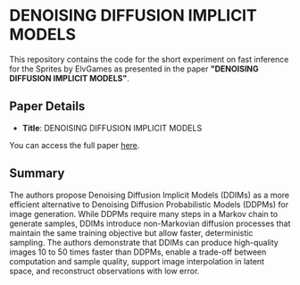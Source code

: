 # DENOISING DIFFUSION IMPLICIT MODELS

This repository contains the code for the short experiment on fast inference for the Sprites by ElvGames as presented in the paper **"DENOISING DIFFUSION IMPLICIT MODELS"**.

## Paper Details

- **Title**: DENOISING DIFFUSION IMPLICIT MODELS

You can access the full paper [here](https://arxiv.org/pdf/2010.02502).

## Summary

The authors propose Denoising Diffusion Implicit Models (DDIMs) as a more efficient alternative to Denoising Diffusion Probabilistic Models (DDPMs) for image generation. While DDPMs require many steps in a Markov chain to generate samples, DDIMs introduce non-Markovian diffusion processes that maintain the same training objective but allow faster, deterministic sampling. The authors demonstrate that DDIMs can produce high-quality images 10 to 50 times faster than DDPMs, enable a trade-off between computation and sample quality, support image interpolation in latent space, and reconstruct observations with low error.
